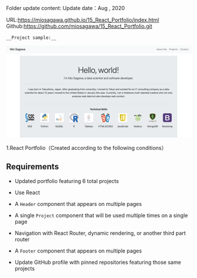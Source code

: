 Folder update content:
Update date：Aug , 2020

URL:https://miosagawa.github.io/15_React_Portfolio/index.html
Github:https://github.com/miosagawa/15_React_Portfolio.git

    __Project sample:__

![sample](sample.png)


1.React Portfolio（Created according to the following conditions）

## Requirements

* Updated portfolio featuring 6 total projects

* Use React

* A `Header` component that appears on multiple pages

* A single `Project` component that will be used multiple times on a single page 

* Navigation with React Router, dynamic rendering, or another third part router

* A `Footer` component that appears on multiple pages

* Update GitHub profile with pinned repositories featuring those same projects


